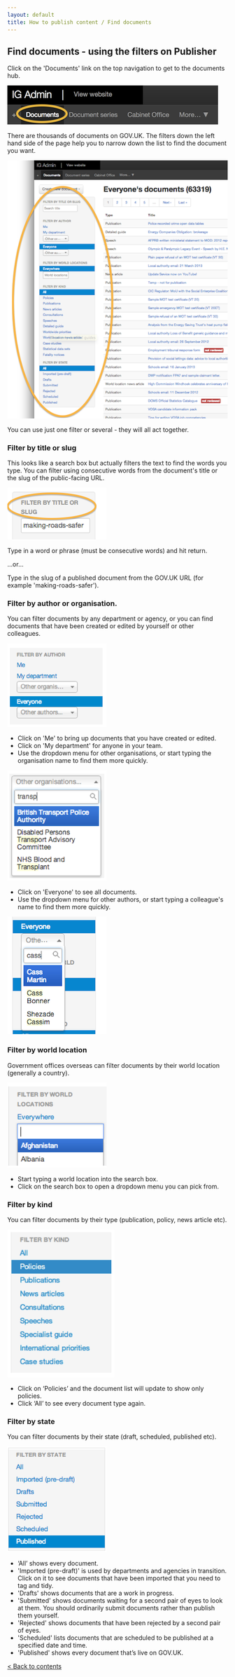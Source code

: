```yaml
---
layout: default
title: How to publish content / Find documents
---
```


## Find documents - using the filters on Publisher

Click on the 'Documents' link on the top navigation to get to the documents hub. 

![Document hub 1](document-hub-2.png)

There are thousands of documents on GOV.UK. The filters down the left hand side of the page help you to narrow down the list to find the document you want.

![Document filters 1](document-filters-1.png)

You can use just one filter or several - they will all act together.


### Filter by title or slug

This looks like a search box but actually filters the text to find the words you type. You can filter using consecutive words from the document's title or the slug of the public-facing URL. 

![Document filters 2](document-filters-2.png)

Type in a word or phrase (must be consecutive words) and hit return.

...or...

Type in the slug of a published document from the GOV.UK URL (for example 'making-roads-safer').


### Filter by author or organisation.

You can filter documents by any department or agency, or you can find documents that have been created or edited by yourself or other colleagues.

![Document filters 3](document-filters-3.png)

* Click on 'Me' to bring up documents that you have created or edited.
* Click on 'My department' for anyone in your team. 
* Use the dropdown menu for other organisations, or start typing the organisation name to find them more quickly.

![Document filters 4](document-filters-4.png)

* Click on 'Everyone' to see all documents. 
* Use the dropdown menu for other authors, or start typing a colleague's name to find them more quickly.

![Document filters 5](document-filters-5.png)


### Filter by world location   

Government offices overseas can filter documents by their world location (generally a country).

![Document filters 6](document-filters-6.png)

* Start typing a world location into the search box. 
* Click on the search box to open a dropdown menu you can pick from.


### Filter by kind

You can filter documents by their type (publication, policy, news article etc).

![Document filters 7](document-filters-7.png)

* Click on ‘Policies’ and the document list will update to show only policies.
* Click ‘All’ to see every document type again.


### Filter by state

You can filter documents by their state (draft, scheduled, published etc).

![Document filters 8](document-filters-8.png)

* ‘All’ shows every document.
* 'Imported (pre-draft)' is used by departments and agencies in transition. Click on it to see documents that have been imported that you need to tag and tidy.
* 'Drafts' shows documents that are a work in progress.
* 'Submitted' shows documents waiting for a second pair of eyes to look at them. You should ordinarily submit documents rather than publish them yourself.
* 'Rejected' shows documents that have been rejected by a second pair of eyes.
* 'Scheduled' lists documents that are scheduled to be published at a specified date and time.
* 'Published' shows every document that’s live on GOV.UK.

[< Back to contents](http://alphagov.github.io/inside-government-admin-guide/)
